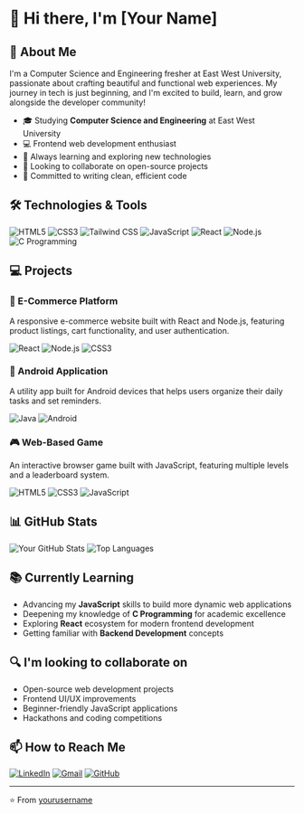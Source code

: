 # 👋 Hi there, I'm [Your Name]

## 💫 About Me
I'm a Computer Science and Engineering fresher at East West University, passionate about crafting beautiful and functional web experiences. My journey in tech is just beginning, and I'm excited to build, learn, and grow alongside the developer community!

- 🎓 Studying **Computer Science and Engineering** at East West University
- 💻 Frontend web development enthusiast
- 🌱 Always learning and exploring new technologies
- 👯 Looking to collaborate on open-source projects
- 🚀 Committed to writing clean, efficient code

## 🛠️ Technologies & Tools
![HTML5](https://img.shields.io/badge/HTML5-E34F26?style=for-the-badge&logo=html5&logoColor=white)
![CSS3](https://img.shields.io/badge/CSS3-1572B6?style=for-the-badge&logo=css3&logoColor=white)
![Tailwind CSS](https://img.shields.io/badge/Tailwind_CSS-38B2AC?style=for-the-badge&logo=tailwind-css&logoColor=white)
![JavaScript](https://img.shields.io/badge/JavaScript-F7DF1E?style=for-the-badge&logo=javascript&logoColor=black)
![React](https://img.shields.io/badge/React-20232A?style=for-the-badge&logo=react&logoColor=61DAFB)
![Node.js](https://img.shields.io/badge/Node.js-43853D?style=for-the-badge&logo=node.js&logoColor=white)
![C Programming](https://img.shields.io/badge/C-00599C?style=for-the-badge&logo=c&logoColor=white)

## 💻 Projects

### 🛒 E-Commerce Platform
A responsive e-commerce website built with React and Node.js, featuring product listings, cart functionality, and user authentication.

![React](https://img.shields.io/badge/React-20232A?style=for-the-badge&logo=react&logoColor=61DAFB)
![Node.js](https://img.shields.io/badge/Node.js-43853D?style=for-the-badge&logo=node.js&logoColor=white)
![CSS3](https://img.shields.io/badge/CSS3-1572B6?style=for-the-badge&logo=css3&logoColor=white)

### 📱 Android Application
A utility app built for Android devices that helps users organize their daily tasks and set reminders.

![Java](https://img.shields.io/badge/Java-ED8B00?style=for-the-badge&logo=java&logoColor=white)
![Android](https://img.shields.io/badge/Android-3DDC84?style=for-the-badge&logo=android&logoColor=white)

### 🎮 Web-Based Game
An interactive browser game built with JavaScript, featuring multiple levels and a leaderboard system.

![HTML5](https://img.shields.io/badge/HTML5-E34F26?style=for-the-badge&logo=html5&logoColor=white)
![CSS3](https://img.shields.io/badge/CSS3-1572B6?style=for-the-badge&logo=css3&logoColor=white)
![JavaScript](https://img.shields.io/badge/JavaScript-F7DF1E?style=for-the-badge&logo=javascript&logoColor=black)

## 📊 GitHub Stats
![Your GitHub Stats](https://github-readme-stats.vercel.app/api?username=yourusername&show_icons=true&theme=radical)
![Top Languages](https://github-readme-stats.vercel.app/api/top-langs/?username=yourusername&layout=compact&theme=radical)

## 📚 Currently Learning
- Advancing my **JavaScript** skills to build more dynamic web applications
- Deepening my knowledge of **C Programming** for academic excellence
- Exploring **React** ecosystem for modern frontend development
- Getting familiar with **Backend Development** concepts

## 🔍 I'm looking to collaborate on
- Open-source web development projects
- Frontend UI/UX improvements
- Beginner-friendly JavaScript applications
- Hackathons and coding competitions

## 📫 How to Reach Me
[![LinkedIn](https://img.shields.io/badge/LinkedIn-0077B5?style=for-the-badge&logo=linkedin&logoColor=white)](https://linkedin.com/in/yourusername)
[![Gmail](https://img.shields.io/badge/Gmail-D14836?style=for-the-badge&logo=gmail&logoColor=white)](mailto:your.email@gmail.com)
[![GitHub](https://img.shields.io/badge/GitHub-100000?style=for-the-badge&logo=github&logoColor=white)](https://github.com/yourusername)

---

⭐️ From [yourusername](https://github.com/yourusername)
